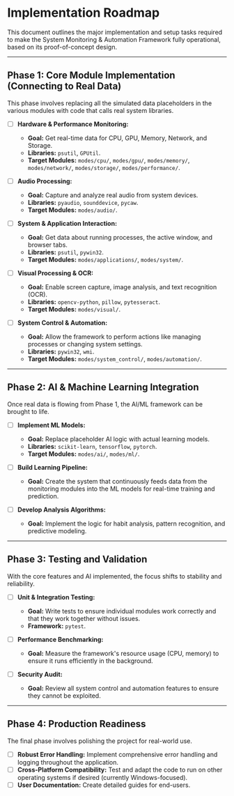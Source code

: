 # Implementation Roadmap

This document outlines the major implementation and setup tasks required to make the System Monitoring & Automation Framework fully operational, based on its proof-of-concept design.

---

## Phase 1: Core Module Implementation (Connecting to Real Data)

This phase involves replacing all the simulated data placeholders in the various modules with code that calls real system libraries.

- [ ] **Hardware & Performance Monitoring:**
  - **Goal:** Get real-time data for CPU, GPU, Memory, Network, and Storage.
  - **Libraries:** `psutil`, `GPUtil`.
  - **Target Modules:** `modes/cpu/`, `modes/gpu/`, `modes/memory/`, `modes/network/`, `modes/storage/`, `modes/performance/`.

- [ ] **Audio Processing:**
  - **Goal:** Capture and analyze real audio from system devices.
  - **Libraries:** `pyaudio`, `sounddevice`, `pycaw`.
  - **Target Modules:** `modes/audio/`.

- [ ] **System & Application Interaction:**
  - **Goal:** Get data about running processes, the active window, and browser tabs.
  - **Libraries:** `psutil`, `pywin32`.
  - **Target Modules:** `modes/applications/`, `modes/system/`.

- [ ] **Visual Processing & OCR:**
  - **Goal:** Enable screen capture, image analysis, and text recognition (OCR).
  - **Libraries:** `opencv-python`, `pillow`, `pytesseract`.
  - **Target Modules:** `modes/visual/`.

- [ ] **System Control & Automation:**
  - **Goal:** Allow the framework to perform actions like managing processes or changing system settings.
  - **Libraries:** `pywin32`, `wmi`.
  - **Target Modules:** `modes/system_control/`, `modes/automation/`.

---

## Phase 2: AI & Machine Learning Integration

Once real data is flowing from Phase 1, the AI/ML framework can be brought to life.

- [ ] **Implement ML Models:**
  - **Goal:** Replace placeholder AI logic with actual learning models.
  - **Libraries:** `scikit-learn`, `tensorflow`, `pytorch`.
  - **Target Modules:** `modes/ai/`, `modes/ml/`.

- [ ] **Build Learning Pipeline:**
  - **Goal:** Create the system that continuously feeds data from the monitoring modules into the ML models for real-time training and prediction.

- [ ] **Develop Analysis Algorithms:**
  - **Goal:** Implement the logic for habit analysis, pattern recognition, and predictive modeling.

---

## Phase 3: Testing and Validation

With the core features and AI implemented, the focus shifts to stability and reliability.

- [ ] **Unit & Integration Testing:**
  - **Goal:** Write tests to ensure individual modules work correctly and that they work together without issues.
  - **Framework:** `pytest`.

- [ ] **Performance Benchmarking:**
  - **Goal:** Measure the framework's resource usage (CPU, memory) to ensure it runs efficiently in the background.

- [ ] **Security Audit:**
  - **Goal:** Review all system control and automation features to ensure they cannot be exploited.

---

## Phase 4: Production Readiness

The final phase involves polishing the project for real-world use.

- [ ] **Robust Error Handling:** Implement comprehensive error handling and logging throughout the application.
- [ ] **Cross-Platform Compatibility:** Test and adapt the code to run on other operating systems if desired (currently Windows-focused).
- [ ] **User Documentation:** Create detailed guides for end-users.
